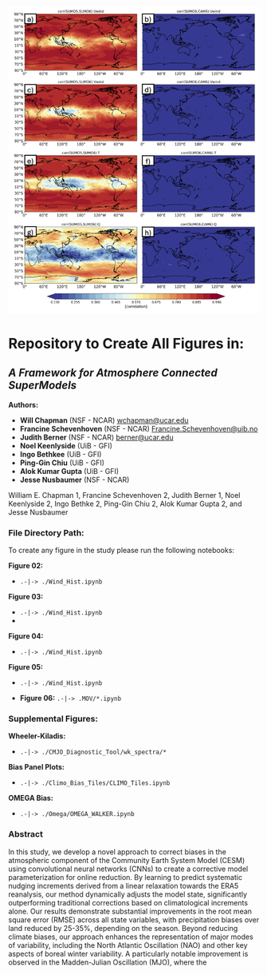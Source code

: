 ![Model Syncronization](Corr_Panel_Prog.png "Network + Performance")

# Repository to Create All Figures in:
## **_A Framework for Atmosphere Connected SuperModels_**

**Authors:**
- **Will Chapman** (NSF - NCAR) [wchapman@ucar.edu](mailto:wchapman@ucar.edu)
- **Francine Schevenhoven** (NSF - NCAR) [Francine.Schevenhoven@uib.no ](mailto:Francine.Schevenhoven@uib.no )
- **Judith Berner** (NSF - NCAR) [berner@ucar.edu](mailto:berner@ucar.edu)
- **Noel Keenlyside** (UiB - GFI)
- **Ingo Bethkee** (UiB - GFI) 
- **Ping-Gin Chiu** (UiB - GFI)
- **Alok Kumar Gupta** (UiB - GFI) 
- **Jesse Nusbaumer** (NSF - NCAR)


William E. Chapman 1, Francine Schevenhoven 2, Judith Berner 1, Noel Keenlyside 2, Ingo Bethke 2,
Ping-Gin Chiu 2, Alok Kumar Gupta 2, and Jesse Nusbaumer 

### File Directory Path:
To create any figure in the study please run the following notebooks: 

**Figure 02:**
- `.-|-> ./Wind_Hist.ipynb`

**Figure 03:**
- `.-|-> ./Wind_Hist.ipynb`
- 
**Figure 04:**
- `.-|-> ./Wind_Hist.ipynb`

**Figure 05:**
- `.-|-> ./Wind_Hist.ipynb`

- **Figure 06:**
`.-|-> .MOV/*.ipynb`

### Supplemental Figures:

**Wheeler-Kiladis:**
- `.-|-> ./CMJO_Diagnostic_Tool/wk_spectra/*`

**Bias Panel Plots:**
- `.-|-> ./Climo_Bias_Tiles/CLIMO_Tiles.ipynb`

**OMEGA Bias:**
- `.-|-> ./Omega/OMEGA_WALKER.ipynb`

### Abstract

In this study, we develop a novel approach to correct biases in the atmospheric component of the Community Earth System Model (CESM) using convolutional neural networks (CNNs) to create a corrective model parameterization for online reduction. By learning to predict systematic nudging increments derived from a linear relaxation towards the ERA5 reanalysis, our method dynamically adjusts the model state, significantly outperforming traditional corrections based on climatological increments alone. Our results demonstrate substantial improvements in the root mean square error (RMSE) across all state variables, with precipitation biases over land reduced by 25-35%, depending on the season. Beyond reducing climate biases, our approach enhances the representation of major modes of variability, including the North Atlantic Oscillation (NAO) and other key aspects of boreal winter variability. A particularly notable improvement is observed in the Madden-Julian Oscillation (MJO), where the 
